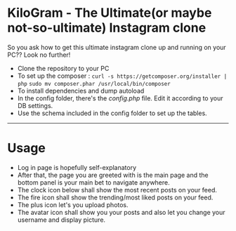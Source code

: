 # KiloGram - The Ultimate(or maybe not-so-ultimate) Instagram clone
So you ask how to get this ultimate instagram clone up and running on your PC?? Look no further!<br>
- Clone the repository to your PC
- To set up the composer :
  `curl -s https://getcomposer.org/installer | php`
  `sudo mv composer.phar /usr/local/bin/composer`
- To install dependencies and dump autoload
  ``
  ``
- In the config folder, there's the *config.php* file. Edit it according to your DB settings.
- Use the schema included in the config folder to set up the tables.

---

# Usage
- Log in page is hopefully self-explanatory
- After that, the page you are greeted with is the main page and the bottom panel is your main bet to navigate anywhere.
- The clock icon below shall show the most recent posts on your feed.
- The fire icon shall show the trending/most liked posts on your feed.
- The plus icon let's you upload photos.
- The avatar icon shall show you your posts and also let you change your username and display picture. 
